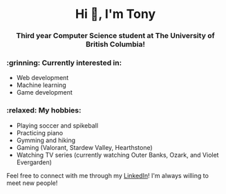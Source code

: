 <h1 align="center">Hi 👋, I'm Tony</h1>
<h3 align="center">Third year Computer Science student at The University of British Columbia!</h3>

<h3> :grinning: Currently interested in: </h3> 

* Web development
* Machine learning
* Game development

<h3> :relaxed: My hobbies: </h3>

* Playing soccer and spikeball
* Practicing piano
* Gymming and hiking
* Gaming (Valorant, Stardew Valley, Hearthstone)
* Watching TV series (currently watching Outer Banks, Ozark, and Violet Evergarden)

Feel free to connect with me through my [LinkedIn](https://linkedin.com/in/tony-fu)! I'm always willing to meet new people!
